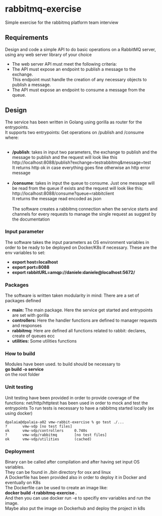 # rabbitmq-exercise

Simple exercise for the rabbitmq platform team interview

## Requirements

Design and code a simple API to do basic operations on a
RabbitMQ server, using any web server library of your choice
- The web server API must meet the following criteria: </br>
- The API must expose an endpoint to publish a message to the exchange. </br>
This endpoint must handle the creation of any necessary objects to publish a
message.
- The API must expose an endpoint to consume a message from the queue. </br>


## Design
The service has been written in Golang using gorilla as router for the entrypoints. </br>
It supports two entrypoints: Get operations on /publish and /consume where: </br></br>
- **/publish**: takes in input two parameters, the exchange to publish and the message to publish and the request will look like this </br>
http://localhost:8088/publish?exchange=testrabbitmq&message=test </br>
It returns http ok in case everything goes fine otherwise an http error message </br></br>
- **/consume**: takes in input the queue to consume. Just one message will be read from the queue if exists and the request will look like this: </br>
http://localhost:8088/consume?queue=rabbitclient </br>
It returns the message read encoded as json </br></br>
The software creates a rabbitmq connection when the service starts and channels for every requests to manage the single request as suggest by the documentation</br>


### Input parameter
The software takes the input parameters as OS environment variables in order to be ready to be deployed on Docker/K8s if necessary.
These are the env variables to set:
- **export host=localhost**
- **export port=8088**
- **export rabbitURL=amqp://daniele:daniele@localhost:5672/**

### Packages
The software is written taken modularity in mind: There are a set of packages defined
- **main:** The main package. Here the service get started and entrypoints are set with gorilla
- **controllers:** Here the handler functions are defined to manager requests and responses
- **rabbitmq:** Here are defined all functions related to rabbit: declares, create of queues ecc
- **utilities:** Some utilities functions

### How to build
Modules have been used. to build should be necessary to  </br>
**go build -o service**  </br>
on the root folder  </br>

### Unit testing
Unit testing have been provided in order to provide coverage of the functions: net/http/httptest has been used in order to mock and test the entrypoints
To run tests is necessary to have a rabbitmq started locally (ex using docker)

```
dpalaia@dpalaia-a02 vmw-rabbit-exercise % go test ./...
?       vmw-vdp [no test files]
ok      vmw-vdp/controllers     0.740s
?       vmw-vdp/rabbitmq        [no test files]
ok      vmw-vdp/utilities       (cached)
```
### Deployment
Binary can be called after compilation and after having set input OS variables.</br>
They can be found in ./bin directory for osx and linux </br>
A Dockerfile has been provided also in order to deploy it in Docker and eventually on K8s </br>
The Dockerfile can be used to create an image like: </br>
**docker build -t rabbitmq-exercise .** </br>
And then you can use docker run -e to specifiy env variables and run the image.</br>
Maybe also put the image on Dockerhub and deploy the project in k8s</br>


